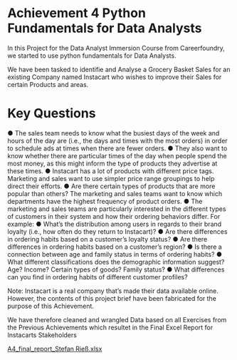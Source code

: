 # Achievement 4 Python Fundamentals for Data Analysts

In this Project for the Data Analyst Immersion Course from Careerfoundry, we started to use python fundamentals for Data Analysts.

We have been tasked to identifie and Analyse a Grocery Basket Sales for an existing Company named Instacart who wishes to improve their Sales for certain Products and areas.


# Key Questions

● The sales team needs to know what the busiest days of the week and hours of the day
are (i.e., the days and times with the most orders) in order to schedule ads at times
when there are fewer orders.
● They also want to know whether there are particular times of the day when people spend
the most money, as this might inform the type of products they advertise at these times.
● Instacart has a lot of products with different price tags. Marketing and sales want to use
simpler price range groupings to help direct their efforts.
● Are there certain types of products that are more popular than others? The marketing
and sales teams want to know which departments have the highest frequency of product
orders.
● The marketing and sales teams are particularly interested in the different types of
customers in their system and how their ordering behaviors differ. For example:
● What’s the distribution among users in regards to their brand loyalty (i.e., how
often do they return to Instacart)?
● Are there differences in ordering habits based on a customer’s loyalty status?
● Are there differences in ordering habits based on a customer’s region?
● Is there a connection between age and family status in terms of ordering habits?
● What different classifications does the demographic information suggest? Age?
Income? Certain types of goods? Family status?
● What differences can you find in ordering habits of different customer profiles?

Note: Instacart is a real company that’s made their data available online. However, the contents of this project brief
have been fabricated for the purpose of this Achievement.

We have therefore cleaned and  wrangled Data based on all Exercises from the Previous Achievements which resultet in the Final Excel Report for Instacarts Stakeholders

[A4_final_report_Stefan Rieß.xlsx](https://github.com/CinZane/Python-Fundamentals-for-Data-Analysts/files/8462282/A4_final_report_Stefan.Riess.xlsx)
